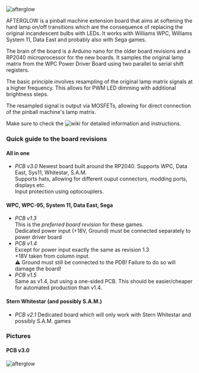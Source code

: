 ![afterglow](https://github.com/smyp/afterglow/blob/master/artwork/afterglow.png "Afterglow")

AFTERGLOW is a pinball machine extension board that aims at softening the hard lamp on/off transitions which are the consequence of replacing the original incandescent bulbs with LEDs. It works with Williams WPC, Williams System 11, Data East and probably also with Sega games.

The brain of the board is a Arduino nano for the older board revisions and a RP2040 microprocessor for the new boards. It samples the original lamp matrix from the WPC Power Driver Board using two parallel to serial shift registers.

The basic principle involves resampling of the original lamp matrix signals at a higher frequency. This allows for PWM LED dimming with additional brightness steps.

The resampled signal is output via MOSFETs, allowing for direct connection of the pinball machine's lamp matrix.

Make sure to check the ![wiki](https://github.com/smyp/afterglow/wiki) for detailed information and instructions.

### Quick guide to the board revisions

#### All in one
* *PCB v3.0* Newest board built around the RP2040. Supports WPC, Data East, Sys11, Whitestar, S.A.M.<br/>Supports hats, allowing for different ouput connectors, modding ports, displays etc.<br/>Input protection using optocouplers.

#### WPC, WPC-95, System 11, Data East, Sega
* *PCB v1.3*<br/>This is the *preferred board revision* for these games.<br/>Dedicated power input (+18V, Ground) must be connected separately to power driver board
* *PCB v1.4*<br/>Except for power input exactly the same as revision 1.3<br/>+18V taken from column input.<br/>⚠ Ground must still be connected to the PDB! Failure to do so will damage the board!
* *PCB v1.5*<br/>Same as v1.4, but using a one-sided PCB. This should be easier/cheaper for automated production than v1.4.

#### Stern Whitestar (and possibly S.A.M.)
* *PCB v2.1* Dedicated board which will only work with Stern Whitestar and possibly S.A.M. games

### Pictures

#### PCB v3.0
![afterglow](https://github.com/smyp/afterglow/blob/master/docu/images/ag_30.jpg "Afterglow PCB v3.0")


